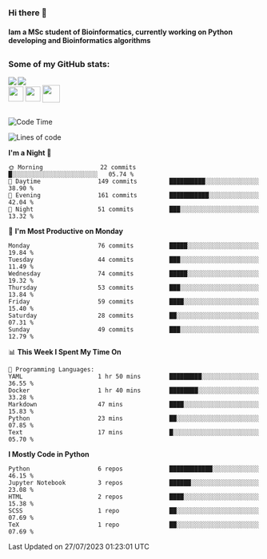 ### Hi there 👋
#### Iam a MSc student of Bioinformatics, currently working on Python developing and Bioinformatics algorithms

##
### Some of my GitHub stats:

<div>
  <a href="https://github.com/AdrianoSilva19/AdrianoSilva19">
    <img heigth="180" align="left" src="https://github-readme-stats.vercel.app/api?username=AdrianoSilva19&count_private=true&include_all_comits=true&show_icons=true&theme=dracula" />
    <img heigth="180" align="center" src="https://github-readme-stats.vercel.app/api/top-langs/?username=AdrianoSilva19&langs_count=3&theme=dracula" />
  </a>
</div>

<div style="display:inline_block">
  <img align="center" heigth="30" width="30" src="https://cdn.jsdelivr.net/gh/devicons/devicon/icons/python/python-plain.svg" />
  <img align="center" heigth="30" width="30" src="https://cdn.jsdelivr.net/gh/devicons/devicon/icons/r/r-original.svg" />
  <img align="center" heigth="35" width="35" src="https://cdn.jsdelivr.net/gh/devicons/devicon/icons/neo4j/neo4j-original.svg" />
</div>

##

<!--START_SECTION:waka-->
![Code Time](http://img.shields.io/badge/Code%20Time-330%20hrs%2011%20mins-blue)

![Lines of code](https://img.shields.io/badge/From%20Hello%20World%20I%27ve%20Written-1.2%20million%20lines%20of%20code-blue)

**I'm a Night 🦉** 

```text
🌞 Morning                22 commits          █░░░░░░░░░░░░░░░░░░░░░░░░   05.74 % 
🌆 Daytime                149 commits         ██████████░░░░░░░░░░░░░░░   38.90 % 
🌃 Evening                161 commits         ███████████░░░░░░░░░░░░░░   42.04 % 
🌙 Night                  51 commits          ███░░░░░░░░░░░░░░░░░░░░░░   13.32 % 
```
📅 **I'm Most Productive on Monday** 

```text
Monday                   76 commits          █████░░░░░░░░░░░░░░░░░░░░   19.84 % 
Tuesday                  44 commits          ███░░░░░░░░░░░░░░░░░░░░░░   11.49 % 
Wednesday                74 commits          █████░░░░░░░░░░░░░░░░░░░░   19.32 % 
Thursday                 53 commits          ███░░░░░░░░░░░░░░░░░░░░░░   13.84 % 
Friday                   59 commits          ████░░░░░░░░░░░░░░░░░░░░░   15.40 % 
Saturday                 28 commits          ██░░░░░░░░░░░░░░░░░░░░░░░   07.31 % 
Sunday                   49 commits          ███░░░░░░░░░░░░░░░░░░░░░░   12.79 % 
```


📊 **This Week I Spent My Time On** 

```text
💬 Programming Languages: 
YAML                     1 hr 50 mins        █████████░░░░░░░░░░░░░░░░   36.55 % 
Docker                   1 hr 40 mins        ████████░░░░░░░░░░░░░░░░░   33.28 % 
Markdown                 47 mins             ████░░░░░░░░░░░░░░░░░░░░░   15.83 % 
Python                   23 mins             ██░░░░░░░░░░░░░░░░░░░░░░░   07.85 % 
Text                     17 mins             █░░░░░░░░░░░░░░░░░░░░░░░░   05.70 % 
```

**I Mostly Code in Python** 

```text
Python                   6 repos             ████████████░░░░░░░░░░░░░   46.15 % 
Jupyter Notebook         3 repos             ██████░░░░░░░░░░░░░░░░░░░   23.08 % 
HTML                     2 repos             ████░░░░░░░░░░░░░░░░░░░░░   15.38 % 
SCSS                     1 repo              ██░░░░░░░░░░░░░░░░░░░░░░░   07.69 % 
TeX                      1 repo              ██░░░░░░░░░░░░░░░░░░░░░░░   07.69 % 
```




 Last Updated on 27/07/2023 01:23:01 UTC
<!--END_SECTION:waka-->






<!--

Here are some ideas to get you started:

- 🔭 I’m currently working on ...
- 🌱 I’m currently learning ...
- 👯 I’m looking to collaborate on ...
- 🤔 I’m looking for help with ...
- 💬 Ask me about ...
- 📫 How to reach me: ...
- 😄 Pronouns: ...
- ⚡ Fun fact: ...
-->

